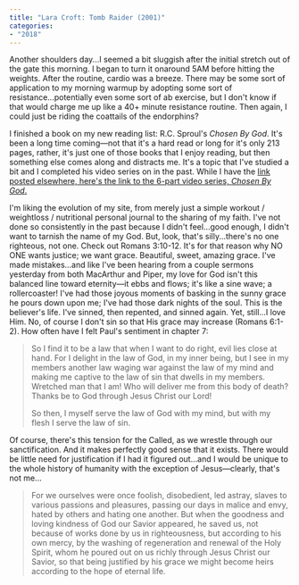 ```yaml
---
title: "Lara Croft: Tomb Raider (2001)"
categories:
- "2018"
---
```


Another shoulders day...I seemed a bit sluggish after the initial stretch out of the gate this morning.  I began to turn it onaround 5AM before hitting the weights.  After the routine, cardio was a breeze. There may be some sort of application to my morning warmup by adopting some sort of resistance...potentially even some sort of ab exercise, but I don't know if that would charge me up like a 40+ minute resistance routine. Then again, I could just be riding the coattails of the endorphins?

I finished a book on my new reading list: R.C. Sproul's *Chosen By God*.  It's been a long time coming—not that it's a hard read or long for it's only 213 pages, rather, it's just one of those books that I enjoy reading, but then something else comes along and distracts me.  It's a topic that I've studied a bit and I completed his video series on in the past.  While I have the [link posted elsewhere, here's the link to the 6-part video series, *Chosen By God*.](https://www.ligonier.org/learn/series/chosen_by_god/everyone-believes-this-doctrine/)

I'm liking the evolution of my site, from merely just a simple workout / weightloss / nutritional personal journal to the sharing of my faith.  I've not done so consistently in the past because I didn't feel...good enough, I didn't want to tarnish the name of my God.  But, look, that's silly...there's no one righteous, not one. Check out Romans 3:10-12. It's for that reason why NO ONE wants justice; we want grace.  Beautiful, sweet, amazing grace. I've made mistakes...and like I've been hearing from a couple sermons yesterday from both MacArthur and Piper, my love for God isn't this balanced line toward eternity—it ebbs and flows; it's like a sine wave; a rollercoaster! I've had those joyous moments of basking in the sunny grace he pours down upon me; I've had those dark nights of the soul.  This is the believer's life.  I've sinned, then repented, and sinned again.  Yet, still...I love Him.  No, of course I don't sin so that His grace may increase (Romans 6:1-2).  How often have I felt Paul's sentiment in chapter 7:

> So I find it to be a law that when I want to do right, evil lies close at hand. For I delight in the law of God, in my inner being, but I see in my members another law waging war against the law of my mind and making me captive to the law of sin that dwells in my members. Wretched man that I am! Who will deliver me from this body of death? Thanks be to God through Jesus Christ our Lord!
>
> So then, I myself serve the law of God with my mind, but with my flesh I serve the law of sin.

Of course, there's this tension for the Called, as we wrestle through our sanctification. And it makes perfectly good sense that it exists.  There would be little need for justification if I had it figured out...and I would be unique to the whole history of humanity with the exception of Jesus—clearly, that's not me...

> For we ourselves were once foolish, disobedient, led astray, slaves to various passions and pleasures, passing our days in malice and envy, hated by others and hating one another. But when the goodness and loving kindness of God our Savior appeared, he saved us, not because of works done by us in righteousness, but according to his own mercy, by the washing of regeneration and renewal of the Holy Spirit, whom he poured out on us richly through Jesus Christ our Savior, so that being justified by his grace we might become heirs according to the hope of eternal life.